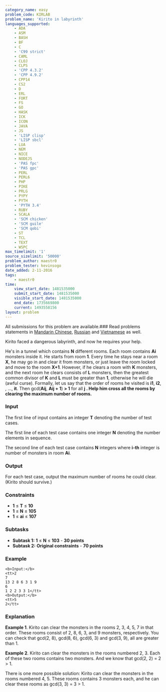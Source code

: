 ```yaml
---
category_name: easy
problem_code: KIRLAB
problem_name: 'Kirito in labyrinth'
languages_supported:
    - ADA
    - ASM
    - BASH
    - BF
    - C
    - 'C99 strict'
    - CAML
    - CLOJ
    - CLPS
    - 'CPP 4.3.2'
    - 'CPP 4.9.2'
    - CPP14
    - CS2
    - D
    - ERL
    - FORT
    - FS
    - GO
    - HASK
    - ICK
    - ICON
    - JAVA
    - JS
    - 'LISP clisp'
    - 'LISP sbcl'
    - LUA
    - NEM
    - NICE
    - NODEJS
    - 'PAS fpc'
    - 'PAS gpc'
    - PERL
    - PERL6
    - PHP
    - PIKE
    - PRLG
    - PYPY
    - PYTH
    - 'PYTH 3.4'
    - RUBY
    - SCALA
    - 'SCM chicken'
    - 'SCM guile'
    - 'SCM qobi'
    - ST
    - TCL
    - TEXT
    - WSPC
max_timelimit: '1'
source_sizelimit: '50000'
problem_author: maestr0
problem_tester: kevinsogo
date_added: 2-11-2016
tags:
    - maestr0
time:
    view_start_date: 1481535000
    submit_start_date: 1481535000
    visible_start_date: 1481535000
    end_date: 1735669800
    current: 1493558156
layout: problem
---
```

All submissions for this problem are available.###  Read problems statements in [Mandarin Chinese](http://www.codechef.com/download/translated/DEC16/mandarin/KIRLAB.pdf), [Russian](http://www.codechef.com/download/translated/DEC16/russian/KIRLAB.pdf) and [Vietnamese](http://www.codechef.com/download/translated/DEC16/vietnamese/KIRLAB.pdf) as well.

Kirito faced a dangerous labyrinth, and now he requires your help.

He's in a tunnel which contains **N** different rooms. Each room contains **Ai** monsters inside it. He starts from room **1**. Every time he stays near a room **X**, he may go in and clear it from monsters, or just leave the room locked and move to the room **X+1**. However, if he clears a room with **K** monsters, and the next room he clears consists of **L** monsters, then the greatest common divisor of **K** and **L** must be greater than **1**, otherwise he will die (awful curse). Formally, let us say that the order of rooms he visited is **i1**, **i2**, , ..., **it**. Then gcd(**Aij**, **Aij + 1**) **> 1** for all **j . Help him cross all the rooms by clearing the maximum number of rooms.**

### Input

The first line of input contains an integer **T** denoting the number of test cases.

The first line of each test case contains one integer **N** denoting the number elements in sequence.

The second line of each test case contains **N** integers where **i-th** integer is number of monsters in room **Ai**.

### Output

For each test case, output the maximum number of rooms he could clear. (Kirito should survive.)

### Constraints

- **1** ≤ **T** ≤ **10**
- **1** ≤ **N** ≤ **105**
- **1** ≤ **ai** ≤ **107**

### Subtasks

- **Subtask 1:** **1** ≤ **N** ≤ **103** - **30 points**
- **Subtask 2:** **Original constraints** - **70 points**

### Example

```
<b>Input:</b>
<tt>2
7
13 2 8 6 3 1 9
6
1 2 2 3 3 1</tt>
<b>Output:</b>
<tt>5
2</tt>

```
### Explanation

**Example 1**. Kirito can clear the monsters in the rooms 2, 3, 4, 5, 7 in that order. These rooms consist of 2, 8, 6, 3, and 9 monsters, respectively. You can check that gcd(2, 8), gcd(8, 6), gcd(6, 3) and gcd(3, 9), all are greater than 1.

**Example 2**. Kirito can clear the monsters in the rooms numbered 2, 3. Each of these two rooms contains two monsters. And we know that gcd(2, 2) = 2 > 1.

There is one more possible solution: Kirito can clear the monsters in the rooms numbered 4, 5. These rooms contains 3 monsters each, and he can clear these rooms as gcd(3, 3) = 3 > 1.